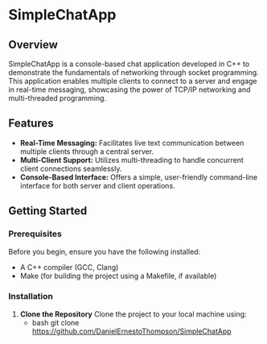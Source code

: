 # SimpleChatApp

## Overview
SimpleChatApp is a console-based chat application developed in C++ to demonstrate the fundamentals of networking through socket programming. This application enables multiple clients to connect to a server and engage in real-time messaging, showcasing the power of TCP/IP networking and multi-threaded programming.

## Features
- **Real-Time Messaging:** Facilitates live text communication between multiple clients through a central server.
- **Multi-Client Support:** Utilizes multi-threading to handle concurrent client connections seamlessly.
- **Console-Based Interface:** Offers a simple, user-friendly command-line interface for both server and client operations.

## Getting Started

### Prerequisites
Before you begin, ensure you have the following installed:
- A C++ compiler (GCC, Clang)
- Make (for building the project using a Makefile, if available)

### Installation
1. **Clone the Repository**
   Clone the project to your local machine using:
   - bash git clone https://github.com/DanielErnestoThompson/SimpleChatApp
